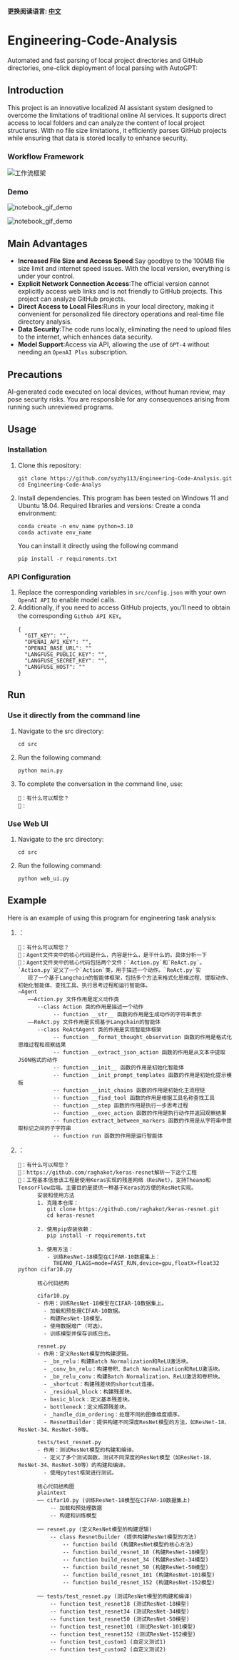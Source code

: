 **更换阅读语言: [中文](README_CN.md)**

# Engineering-Code-Analysis
Automated and fast parsing of local project directories and GitHub directories, one-click deployment of local parsing with AutoGPT:

## Introduction

This project is an innovative localized AI assistant system designed to overcome the limitations of traditional online AI services. It supports direct access to local folders and can analyze the content of local project structures. With no file size limitations, it efficiently parses GitHub projects while ensuring that data is stored locally to enhance security.

### Workflow Framework
![工作流框架](image/image.png)

### Demo
![notebook_gif_demo](image/1.gif)

![notebook_gif_demo](image/2.gif)

## Main Advantages

- **Increased File Size and Access Speed**:Say goodbye to the 100MB file size limit and internet speed issues. With the local version, everything is under your control.
- **Explicit Network Connection Access**:The official version cannot explicitly access web links and is not friendly to GitHub projects. This project can analyze GitHub projects.
- **Direct Access to Local Files**:Runs in your local directory, making it convenient for personalized file directory operations and real-time file directory analysis.
-  **Data Security**:The code runs locally, eliminating the need to upload files to the internet, which enhances data security.
-  **Model Support**:Access via API, allowing the use of ```GPT-4``` without needing an ```OpenAI Plus``` subscription.

## Precautions
AI-generated code executed on local devices, without human review, may pose security risks. You are responsible for any consequences arising from running such unreviewed programs.

## Usage

### Installation

1. Clone this repository:
   ```shell
   git clone https://github.com/syzhy113/Engineering-Code-Analysis.git
   cd Engineering-Code-Analys
   ```

2. Install dependencies. This program has been tested on Windows 11 and Ubuntu 18.04. Required libraries and versions:
   Create a conda environment:
      ```shell
   conda create -n env_name python=3.10
   conda activate env_name
   ```
   You can install it directly using the following command
   ```shell
   pip install -r requirements.txt
   ```

### API Configuration
1. Replace the corresponding variables in ```src/config.json``` with your own ```OpenAI API``` to enable model calls.<br>
2. Additionally, if you need to access GitHub projects, you'll need to obtain the corresponding ```Github API KEY```。
   ```shell
   {
     "GIT_KEY": "",
     "OPENAI_API_KEY": "",
     "OPENAI_BASE_URL": ""
     "LANGFUSE_PUBLIC_KEY": "",
     "LANGFUSE_SECRET_KEY": "",
     "LANGFUSE_HOST": ""
   }
   ```

## Run
### Use it directly from the command line
1. Navigate to the src directory:
   ```shell
   cd src
   ```

2. Run the following command:
   ```shell
   python main.py
   ```

3. To complete the conversation in the command line, use:
   ```shell
   🤖：有什么可以帮您？
   👨：
   ```
### Use Web UI
1. Navigate to the src directory:
   ```shell
   cd src
   ```

2. Run the following command:
   ```shell
   python web_ui.py
   ```




## Example

Here is an example of using this program for engineering task analysis:

1. ：
   ```shell
   🤖：有什么可以帮您？
   👨：Agent文件夹中的核心代码是什么，内容是什么，是干什么的，具体分析一下
   🤖：Agent文件夹中的核心代码包括两个文件：`Action.py`和`ReAct.py`。`Action.py`定义了一个`Action`类，用于描述一个动作。`ReAct.py`实
      现了一个基于Langchain的智能体框架，包括多个方法来格式化思维过程、提取动作、初始化智能体、查找工具、执行思考过程和运行智能体。
   —Agent
      ——Action.py 文件作用是定义动作类
         --class Action 类的作用是描述一个动作
              -- function __str__ 函数的作用是生成动作的字符串表示
      ——ReAct.py 文件作用是实现基于Langchain的智能体
         --class ReActAgent 类的作用是实现智能体框架
              -- function __format_thought_observation 函数的作用是格式化思维过程和观察结果
              -- function __extract_json_action 函数的作用是从文本中提取JSON格式的动作
              -- function __init__ 函数的作用是初始化智能体
              -- function __init_prompt_templates 函数的作用是初始化提示模板
              -- function __init_chains 函数的作用是初始化主流程链
              -- function __find_tool 函数的作用是根据工具名称查找工具
              -- function __step 函数的作用是执行一步思考过程
              -- function __exec_action 函数的作用是执行动作并返回观察结果
              -- function extract_between_markers 函数的作用是从字符串中提取标记之间的子字符串
              -- function run 函数的作用是运行智能体
      ```
2. ：
   ```shell
   🤖：有什么可以帮您？
   👨：https://github.com/raghakot/keras-resnet解析一下这个工程
   🤖：工程基本信息该工程是使用Keras实现的残差网络（ResNet），支持Theano和TensorFlow后端。主要目的是提供一种基于Keras的方便的ResNet实现。
         安装和使用方法
         1. 克隆本仓库：
            git clone https://github.com/raghakot/keras-resnet.git
            cd keras-resnet
         
         2. 使用pip安装依赖：
            pip install -r requirements.txt
         
         3. 使用方法：
            - 训练ResNet-18模型在CIFAR-10数据集上：
              THEANO_FLAGS=mode=FAST_RUN,device=gpu,floatX=float32 python cifar10.py
         
         核心代码结构
         
         cifar10.py
         - 作用：训练ResNet-18模型在CIFAR-10数据集上。
           - 加载和预处理CIFAR-10数据。
           - 构建ResNet-18模型。
           - 使用数据增广（可选）。
           - 训练模型并保存训练日志。
         
         resnet.py
         - 作用：定义ResNet模型的构建逻辑。
           - _bn_relu：构建Batch Normalization和ReLU激活块。
           - _conv_bn_relu：构建卷积、Batch Normalization和ReLU激活块。
           - _bn_relu_conv：构建Batch Normalization、ReLU激活和卷积块。
           - _shortcut：构建残差块的shortcut连接。
           - _residual_block：构建残差块。
           - basic_block：定义基本残差块。
           - bottleneck：定义瓶颈残差块。
           - _handle_dim_ordering：处理不同的图像维度顺序。
           - ResnetBuilder：提供构建不同深度ResNet模型的方法，如ResNet-18、ResNet-34、ResNet-50等。
         
         tests/test_resnet.py
         - 作用：测试ResNet模型的构建和编译。
           - 定义了多个测试函数，测试不同深度的ResNet模型（如ResNet-18、ResNet-34、ResNet-50等）的构建和编译。
           - 使用pytest框架进行测试。
         
         核心代码结构图
         plaintext
         ── cifar10.py (训练ResNet-18模型在CIFAR-10数据集上)
             -- 加载和预处理数据
             -- 构建和训练模型
         
         ── resnet.py (定义ResNet模型的构建逻辑)
             -- class ResnetBuilder (提供构建ResNet模型的方法)
                 -- function build (构建ResNet模型的核心方法)
                 -- function build_resnet_18 (构建ResNet-18模型)
                 -- function build_resnet_34 (构建ResNet-34模型)
                 -- function build_resnet_50 (构建ResNet-50模型)
                 -- function build_resnet_101 (构建ResNet-101模型)
                 -- function build_resnet_152 (构建ResNet-152模型)
         
         ── tests/test_resnet.py (测试ResNet模型的构建和编译)
             -- function test_resnet18 (测试ResNet-18模型)
             -- function test_resnet34 (测试ResNet-34模型)
             -- function test_resnet50 (测试ResNet-50模型)
             -- function test_resnet101 (测试ResNet-101模型)
             -- function test_resnet152 (测试ResNet-152模型)
             -- function test_custom1 (自定义测试1)
             -- function test_custom2 (自定义测试2)


